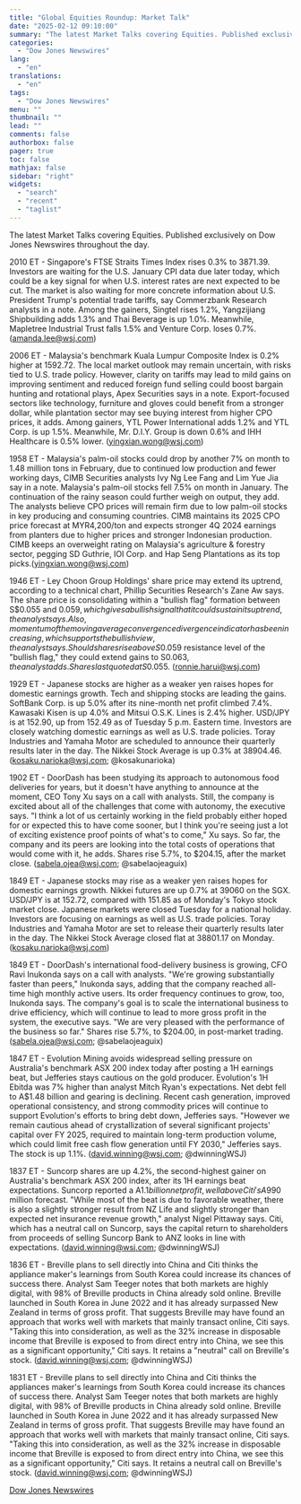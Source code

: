 ```yaml
---
title: "Global Equities Roundup: Market Talk"
date: "2025-02-12 09:10:00"
summary: "The latest Market Talks covering Equities. Published exclusively on Dow Jones Newswires throughout the day.2010 ET - Singapore's FTSE Straits Times Index rises 0.3% to 3871.39. Investors are waiting for the U.S. January CPI data due later today, which could be a key signal for when U.S. interest rates are..."
categories:
  - "Dow Jones Newswires"
lang:
  - "en"
translations:
  - "en"
tags:
  - "Dow Jones Newswires"
menu: ""
thumbnail: ""
lead: ""
comments: false
authorbox: false
pager: true
toc: false
mathjax: false
sidebar: "right"
widgets:
  - "search"
  - "recent"
  - "taglist"
---
```


The latest Market Talks covering Equities. Published exclusively on Dow Jones Newswires throughout the day.

2010 ET - Singapore's FTSE Straits Times Index rises 0.3% to 3871.39. Investors are waiting for the U.S. January CPI data due later today, which could be a key signal for when U.S. interest rates are next expected to be cut. The market is also waiting for more concrete information about U.S. President Trump's potential trade tariffs, say Commerzbank Research analysts in a note. Among the gainers, Singtel rises 1.2%, Yangzijiang Shipbuilding adds 1.3% and Thai Beverage is up 1.0%. Meanwhile, Mapletree Industrial Trust falls 1.5% and Venture Corp. loses 0.7%.(amanda.lee@wsj.com)

2006 ET - Malaysia's benchmark Kuala Lumpur Composite Index is 0.2% higher at 1592.72. The local market outlook may remain uncertain, with risks tied to U.S. trade policy. However, clarity on tariffs may lead to mild gains on improving sentiment and reduced foreign fund selling could boost bargain hunting and rotational plays, Apex Securities says in a note. Export-focused sectors like technology, furniture and gloves could benefit from a stronger dollar, while plantation sector may see buying interest from higher CPO prices, it adds. Among gainers, YTL Power International adds 1.2% and YTL Corp. is up 1.5%. Meanwhile, Mr. D.I.Y. Group is down 0.6% and IHH Healthcare is 0.5% lower. (yingxian.wong@wsj.com)

1958 ET - Malaysia's palm-oil stocks could drop by another 7% on month to 1.48 million tons in February, due to continued low production and fewer working days, CIMB Securities analysts Ivy Ng Lee Fang and Lim Yue Jia say in a note. Malaysia's palm-oil stocks fell 7.5% on month in January. The continuation of the rainy season could further weigh on output, they add. The analysts believe CPO prices will remain firm due to low palm-oil stocks in key producing and consuming countries. CIMB maintains its 2025 CPO price forecast at MYR4,200/ton and expects stronger 4Q 2024 earnings from planters due to higher prices and stronger Indonesian production. CIMB keeps an overweight rating on Malaysia's agriculture & forestry sector, pegging SD Guthrie, IOI Corp. and Hap Seng Plantations as its top picks.(yingxian.wong@wsj.com)

1946 ET - Ley Choon Group Holdings' share price may extend its uptrend, according to a technical chart, Phillip Securities Research's Zane Aw says. The share price is consolidating within a "bullish flag" formation between S$0.055 and $0.059, which gives a bullish signal that it could sustain its uptrend, the analyst says. Also, momentum of the moving average convergence divergence indicator has been increasing, which supports the bullish view, the analyst says. Should shares rise above S$0.059 resistance level of the "bullish flag," they could extend gains to S$0.063, the analyst adds. Shares last quoted at S$0.055. (ronnie.harui@wsj.com)

1929 ET - Japanese stocks are higher as a weaker yen raises hopes for domestic earnings growth. Tech and shipping stocks are leading the gains. SoftBank Corp. is up 5.0% after its nine-month net profit climbed 7.4%. Kawasaki Kisen is up 4.0% and Mitsui O.S.K. Lines is 2.4% higher. USD/JPY is at 152.90, up from 152.49 as of Tuesday 5 p.m. Eastern time. Investors are closely watching domestic earnings as well as U.S. trade policies. Toray Industries and Yamaha Motor are scheduled to announce their quarterly results later in the day. The Nikkei Stock Average is up 0.3% at 38904.46. (kosaku.narioka@wsj.com; @kosakunarioka)

1902 ET - DoorDash has been studying its approach to autonomous food deliveries for years, but it doesn't have anything to announce at the moment, CEO Tony Xu says on a call with analysts. Still, the company is excited about all of the challenges that come with autonomy, the executive says. "I think a lot of us certainly working in the field probably either hoped for or expected this to have come sooner, but I think you're seeing just a lot of exciting existence proof points of what's to come," Xu says. So far, the company and its peers are looking into the total costs of operations that would come with it, he adds. Shares rise 5.7%, to $204.15, after the market close. (sabela.ojea@wsj.com; @sabelaojeaguix)

1849 ET - Japanese stocks may rise as a weaker yen raises hopes for domestic earnings growth. Nikkei futures are up 0.7% at 39060 on the SGX. USD/JPY is at 152.72, compared with 151.85 as of Monday's Tokyo stock market close. Japanese markets were closed Tuesday for a national holiday. Investors are focusing on earnings as well as U.S. trade policies. Toray Industries and Yamaha Motor are set to release their quarterly results later in the day. The Nikkei Stock Average closed flat at 38801.17 on Monday. (kosaku.narioka@wsj.com)

1849 ET - DoorDash's international food-delivery business is growing, CFO Ravi Inukonda says on a call with analysts. "We're growing substantially faster than peers," Inukonda says, adding that the company reached all-time high monthly active users. Its order frequency continues to grow, too, Inukonda says. The company's goal is to scale the international business to drive efficiency, which will continue to lead to more gross profit in the system, the executive says. "We are very pleased with the performance of the business so far." Shares rise 5.7%, to $204.00, in post-market trading. (sabela.ojea@wsj.com; @sabelaojeaguix)

1847 ET - Evolution Mining avoids widespread selling pressure on Australia's benchmark ASX 200 index today after posting a 1H earnings beat, but Jefferies stays cautious on the gold producer. Evolution's 1H Ebitda was 7% higher than analyst Mitch Ryan's expectations. Net debt fell to A$1.48 billion and gearing is declining. Recent cash generation, improved operational consistency, and strong commodity prices will continue to support Evolution's efforts to bring debt down, Jefferies says. "However we remain cautious ahead of crystallization of several significant projects' capital over FY 2025, required to maintain long-term production volume, which could limit free cash flow generation until FY 2030," Jefferies says. The stock is up 1.1%. (david.winning@wsj.com; @dwinningWSJ)

1837 ET - Suncorp shares are up 4.2%, the second-highest gainer on Australia's benchmark ASX 200 index, after its 1H earnings beat expectations. Suncorp reported a A$1.1 billion net profit, well above Citi's A$990 million forecast. "While most of the beat is due to favorable weather, there is also a slightly stronger result from NZ Life and slightly stronger than expected net insurance revenue growth," analyst Nigel Pittaway says. Citi, which has a neutral call on Suncorp, says the capital return to shareholders from proceeds of selling Suncorp Bank to ANZ looks in line with expectations. (david.winning@wsj.com; @dwinningWSJ)

1836 ET - Breville plans to sell directly into China and Citi thinks the appliance maker's learnings from South Korea could increase its chances of success there. Analyst Sam Teeger notes that both markets are highly digital, with 98% of Breville products in China already sold online. Breville launched in South Korea in June 2022 and it has already surpassed New Zealand in terms of gross profit. That suggests Breville may have found an approach that works well with markets that mainly transact online, Citi says. "Taking this into consideration, as well as the 32% increase in disposable income that Breville is exposed to from direct entry into China, we see this as a significant opportunity," Citi says. It retains a "neutral" call on Breville's stock. (david.winning@wsj.com; @dwinningWSJ)

1831 ET - Breville plans to sell directly into China and Citi thinks the appliances maker's learnings from South Korea could increase its chances of success there. Analyst Sam Teeger notes that both markets are highly digital, with 98% of Breville products in China already sold online. Breville launched in South Korea in June 2022 and it has already surpassed New Zealand in terms of gross profit. That suggests Breville may have found an approach that works well with markets that mainly transact online, Citi says. "Taking this into consideration, as well as the 32% increase in disposable income that Breville is exposed to from direct entry into China, we see this as a significant opportunity," Citi says. It retains a neutral call on Breville's stock. (david.winning@wsj.com; @dwinningWSJ)

[Dow Jones Newswires](https://www.tradingview.com/news/DJN_DN20250211013145:0/)
